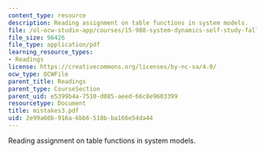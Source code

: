 ```yaml
---
content_type: resource
description: Reading assignment on table functions in system models.
file: /ol-ocw-studio-app/courses/15-988-system-dynamics-self-study-fall-1998-spring-1999/2e99a60b916a6bb6518bba166e54da44_mistakes3.pdf
file_size: 96426
file_type: application/pdf
learning_resource_types:
- Readings
license: https://creativecommons.org/licenses/by-nc-sa/4.0/
ocw_type: OCWFile
parent_title: Readings
parent_type: CourseSection
parent_uid: e5399b4a-7510-d085-aeed-66c8e9603399
resourcetype: Document
title: mistakes3.pdf
uid: 2e99a60b-916a-6bb6-518b-ba166e54da44
---
```

Reading assignment on table functions in system models.